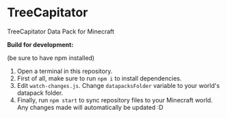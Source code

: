 # TreeCapitator
TreeCapitator Data Pack for Minecraft

**Build for development:**

(be sure to have npm installed)

1. Open a terminal in this repository.
2. First of all, make sure to run `npm i` to install dependencies.
3. Edit `watch-changes.js`. Change `datapacksFolder` variable to your world's datapack folder.
4. Finally, run `npm start` to sync repository files to your Minecraft world. Any changes made will automatically be updated :D